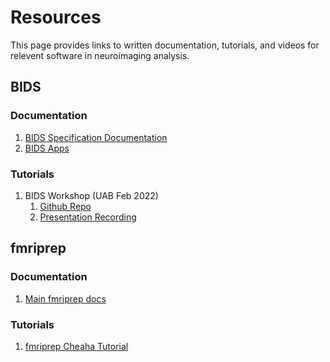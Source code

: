 # Resources

<!-- markdownlint-disable MD024 -->

This page provides links to written documentation, tutorials, and videos for relevent software in neuroimaging analysis.

## BIDS

### Documentation

1. [BIDS Specification Documentation](https://bids-specification.readthedocs.io/en/stable/)
2. [BIDS Apps](https://bids-apps.neuroimaging.io/)

### Tutorials

1. BIDS Workshop (UAB Feb 2022)
      1. [Github Repo](https://github.com/mdefende/BIDS-workshop-2022)
      2. [Presentation Recording](https://www.youtube.com/watch?v=W1FITjZXJ0Y)

## fmriprep

### Documentation

1. [Main fmriprep docs](https://fmriprep.org)

### Tutorials

1. [fmriprep Cheaha Tutorial](https://youtu.be/4W6qBIpE404)
